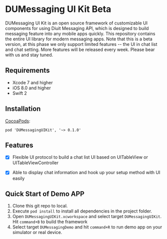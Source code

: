 # DUMessaging UI Kit Beta


DUMessaging UI Kit is an open source framework of customizable UI components for using Diuit Messaging API, which is designed to build messaging feature into any mobile apps quickly. This repository contains the entire UI library for modern messaging apps. Note that this is a beta version, at this phase we only support limited features -- the UI in chat list and chat setting. More features will be released every week. Please bear with us and stay tuned.

## Requirements

* Xcode 7 and higher
* iOS 8.0 and higher
* Swift 2

## Installation

[CocoaPods](http://www.cocoapods.org):

    pod 'DUMessagingUIKit', '~> 0.1.0'

## Features

- [x] Flexible UI protocol to build a chat list UI based on UITableView or UITableViewController
- [x] Able to display chat information and hook up your setup method with UI easily


## Quick Start of Demo APP

1. Clone this git repo to local.
2. Execute `pod install` to install all dependencies in the project folder.
3. Open `DUMessagingUIKit.xcworkspace` and select target `DUMessagingUIKit`. Hit `command+B` to build the framework
4. Select target `DUMessagingDemo` and hit `command+R` to run demo app on your simulator or real device.